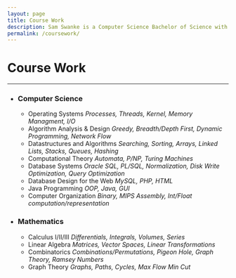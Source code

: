 ```yaml
---
layout: page
title: Course Work
description: Sam Swanke is a Computer Science Bachelor of Science with a Minor in Mathematics at the University of Vermont. He has studied various subjects in Computer Science and Mathematics.
permalink: /coursework/
---
```


<div id="coursework">
<h1>Course Work</h1><hr>
<ul>
	<li><h3>Computer Science</h3>
    	    <ul>
    	    	<li>Operating Systems <i>Processes, Threads, Kernel, Memory Managment, I/O</i></li>
    		<li>Algorithm Analysis &amp; Design <i>Greedy, Breadth/Depth First, Dynamic Programming, Network Flow</i></li>
    		<li>Datastructures and Algorithms <i>Searching, Sorting, Arrays, Linked Lists, Stacks, 
Queues, Hashing</i></li>
    		<li>Computational Theory <i>Automata, P/NP, Turing Machines</i></li>
	    	<li>Database Systems <i>Oracle SQL, PL/SQL, Normalization, Disk Write Optimization, Query 
Optimization</i></li>
	    	<li>Database Design for the Web <i>MySQL, PHP, HTML</i></li>
	    	<li>Java Programming <i>OOP, Java, GUI</i></li>
	    	<li>Computer Organization <i>Binary, MIPS Assembly, Int/Float computation/representation</i></li>
    	    </ul>
	</li>
	<li><h3>Mathematics</h3>
    	    <ul>
    	        <li>Calculus I/II/III <i>Differentials, Integrals, Volumes, Series</i></li>
    	        <li>Linear Algebra <i>Matrices, Vector Spaces, Linear Transformations</i></li>
    	        <li>Combinatorics <i>Combinations/Permutations, Pigeon Hole, Graph Theory, Ramsey Numbers</i></li>
    	        <li>Graph Theory <i>Graphs, Paths, Cycles, Max Flow Min Cut</i></li>
    	    </ul>
	</li>
</ul>
</div>
